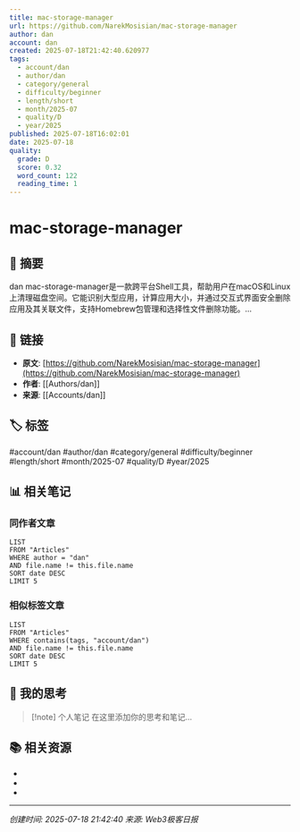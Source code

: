 ```yaml
---
title: mac-storage-manager
url: https://github.com/NarekMosisian/mac-storage-manager
author: dan
account: dan
created: 2025-07-18T21:42:40.620977
tags:
  - account/dan
  - author/dan
  - category/general
  - difficulty/beginner
  - length/short
  - month/2025-07
  - quality/D
  - year/2025
published: 2025-07-18T16:02:01
date: 2025-07-18
quality:
  grade: D
  score: 0.32
  word_count: 122
  reading_time: 1
---
```


# mac-storage-manager

## 📝 摘要

dan
mac-storage-manager是一款跨平台Shell工具，帮助用户在macOS和Linux上清理磁盘空间。它能识别大型应用，计算应用大小，并通过交互式界面安全删除应用及其关联文件，支持Homebrew包管理和选择性文件删除功能。...

## 🔗 链接

- **原文**: [https://github.com/NarekMosisian/mac-storage-manager](https://github.com/NarekMosisian/mac-storage-manager)
- **作者**: [[Authors/dan]]
- **来源**: [[Accounts/dan]]

## 🏷️ 标签

#account/dan #author/dan #category/general #difficulty/beginner #length/short #month/2025-07 #quality/D #year/2025

## 📊 相关笔记

### 同作者文章
```dataview
LIST
FROM "Articles"
WHERE author = "dan"
AND file.name != this.file.name
SORT date DESC
LIMIT 5
```

### 相似标签文章
```dataview
LIST
FROM "Articles"
WHERE contains(tags, "account/dan")
AND file.name != this.file.name
SORT date DESC
LIMIT 5
```

## 💭 我的思考

> [!note] 个人笔记
> 在这里添加你的思考和笔记...

## 📚 相关资源

- 
- 
- 

---

*创建时间: 2025-07-18 21:42:40*
*来源: Web3极客日报*
